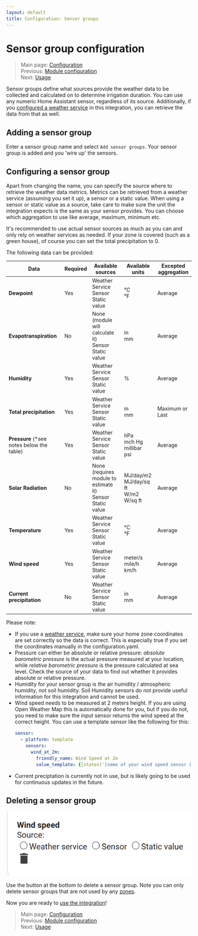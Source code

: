 ```yaml
---
layout: default
title: Configuration: Sensor groups
---
```

# Sensor group configuration

> Main page: [Configuration](configuration.md)<br/>
> Previous: [Module configuration](configuration-modules.md)<br/>
> Next: [Usage](usage.md)

Sensor groups define what sources provide the weather data to be collected and calculated on to determine irrigation duration. You can use any numeric Home Assistant sensor, regardless of its source. Additionally, if you [configured a weather service](installation-weatherservice.md) in this integration, you can retrieve the data from that as well.

## Adding a sensor group
Enter a sensor group name and select `Add sensor groups`. Your sensor group is added and you 'wire up' the sensors.

## Configuring a sensor group
Apart from changing the name, you can specify the source where to retrieve the weather data metrics. Metrics can be retrieved from a weather service (assuming you set it up), a sensor or a static value. When using a sensor or static value as a source, take care to make sure the unit the integration expects is the same as your sensor provides. You can choose which aggregation to use like average, maximum, minimum etc.

It's recommended to use actual sensor sources as much as you can and only rely on weather services as needed. If your zone is covered (such as a green house), of course you can set the total precipitation to 0.

The following data can be provided:

| Data | Required | Available sources | Available units | Excepted aggregation |
|---|---|---|---|--|
|**Dewpoint**|Yes|Weather Service<br/>Sensor<br/>Static value|°C<br/>°F|Average|
|**Evapotranspiration**|No|None (module will calculate it)<br/>Sensor<br/>Static value|in<br/>mm|Average|
|**Humidity**|Yes|Weather Service<br/>Sensor<br/>Static value|%|Average|
|**Total precipitation**|Yes|Weather Service<br/>Sensor<br/>Static value|in<br/>mm|Maximum or Last|
|**Pressure** (*see notes below the table)|Yes|Weather Service<br/>Sensor<br/>Static value|hPa<br/>inch Hg<br/>millibar<br/>psi|Average|
|**Solar Radiation**|No|None (requires module to estimate it)<br/>Sensor<br/>Static value|MJ/day/m2<br/>MJ/day/sq ft<br/>W/m2<br/>W/sq ft|Average|
|**Temperature**|Yes|Weather Service<br/>Sensor<br/>Static value|°C<br/>°F|Average|
|**Wind speed**|Yes|Weather Service<br/>Sensor<br/>Static value|meter/s<br/>mile/h<br/>km/h|Average|
|**Current precipitation**|No|Weather Service<br/>Sensor<br/>Static value|in<br/>mm|Average|

Please note:
- If you use a [weather service](installation-weatherservice.md), make sure your home zone coordinates are set correctly so the data is correct. This is especially true if you set the coordinates manually in the configuration.yaml.
- Pressure can either be absolute or relative pressure: _absolute barometric pressure_ is the actual pressure measured at your location, while _relative barometric pressure_ is the pressure calculated at sea level. Check the source of your data to find out whether it provides absolute or relative pressure.
- Humidity for your sensor group is the air humidity / atmospheric humidity, _not_ soil humidity. Soil Humidity sensors do not provide useful information for this integration and cannot be used.
- Wind speed needs to be measured at 2 meters height. If you are using Open Weather Map this is automatically done for you, but if you do not, you need to make sure the input sensor returns the wind speed at the correct height. You can use a template sensor like the following for this:
   ```yaml
   sensor:
     - platform: template
       sensors:
         wind_at_2m:
           friendly_name: Wind Speed at 2m
           value_template: {{states('[name of your wind speed sensor (WSmeasured)]')|float()*(4.87/log((67.8*[height the wind speed was measured on in meters (H)])-5.42))}}
   ```
- Current preciptation is currently not in use, but is likely going to be used for continuous updates in the future.

## Deleting a sensor group
![](assets/images/configuration-sensor-groups-1.png)

Use the button at the bottom to delete a sensor group. Note you can only delete sensor groups that are not used by any [zones](configuration-zones.md).



Now you are ready to [use the integration](usage.md)!
> Main page: [Configuration](configuration.md)<br/>
> Previous: [Module configuration](configuration-modules.md)<br>
> Next: [Usage](usage.md)